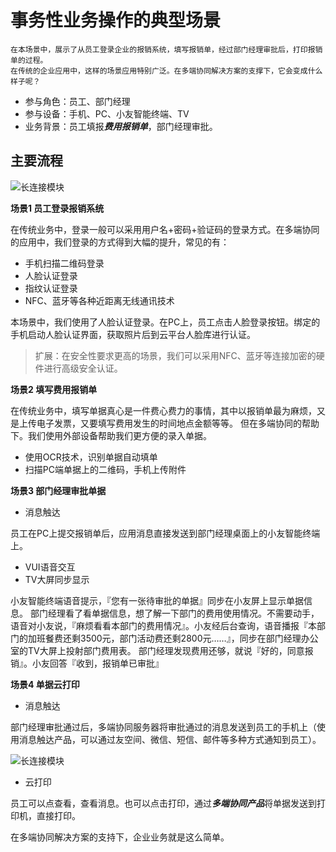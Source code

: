 # 事务性业务操作的典型场景


	在本场景中，展示了从员工登录企业的报销系统，填写报销单，经过部门经理审批后，打印报销单的过程。
	在传统的企业应用中，这样的场景应用特别广泛。在多端协同解决方案的支撑下，它会变成什么样子呢？

+ 参与角色：员工、部门经理
+ 参与设备：手机、PC、小友智能终端、TV
+ 业务背景：员工填报***费用报销单***，部门经理审批。

## 主要流程

![长连接模块](http://47.92.67.238:7080/res/mtl/story1.png)


**场景1 员工登录报销系统**

在传统业务中，登录一般可以采用用户名+密码+验证码的登录方式。在多端协同的应用中，我们登录的方式得到大幅的提升，常见的有：
+ 手机扫描二维码登录
+ 人脸认证登录
+ 指纹认证登录
+ NFC、蓝牙等各种近距离无线通讯技术

本场景中，我们使用了人脸认证登录。在PC上，员工点击人脸登录按钮。绑定的手机启动人脸认证界面，获取照片后到云平台人脸库进行认证。

> 扩展：在安全性要求更高的场景，我们可以采用NFC、蓝牙等连接加密的硬件进行高级安全认证。

**场景2 填写费用报销单**

在传统业务中，填写单据真心是一件费心费力的事情，其中以报销单最为麻烦，又是上传电子发票，又要填写费用发生的时间地点金额等等。
但在多端协同的帮助下。我们使用外部设备帮助我们更方便的录入单据。
+ 使用OCR技术，识别单据自动填单
+ 扫描PC端单据上的二维码，手机上传附件

**场景3 部门经理审批单据**

+ 消息触达

员工在PC上提交报销单后，应用消息直接发送到部门经理桌面上的小友智能终端上。

+ VUI语音交互
+ TV大屏同步显示

小友智能终端语音提示，『您有一张待审批的单据』同步在小友屏上显示单据信息。
部门经理看了看单据信息，想了解一下部门的费用使用情况。不需要动手，语音对小友说，『麻烦看看本部门的费用情况』。小友经后台查询，语音播报『本部门的加班餐费还剩3500元，部门活动费还剩2800元……』，同步在部门经理办公室的TV大屏上投射部门费用表。
部门经理发现费用还够，就说『好的，同意报销』。小友回答『收到，报销单已审批』

**场景4 单据云打印**

+ 消息触达

部门经理审批通过后，多端协同服务器将审批通过的消息发送到员工的手机上（使用消息触达产品，可以通过友空间、微信、短信、邮件等多种方式通知到员工）。

![长连接模块](http://47.92.67.238:7080/res/mtl/notice.jpg)

+ 云打印 

员工可以点查看，查看消息。也可以点击打印，通过***多端协同产品***将单据发送到打印机，直接打印。

在多端协同解决方案的支持下，企业业务就是这么简单。

